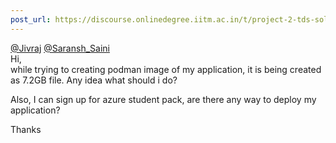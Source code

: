 ```yaml
---
post_url: https://discourse.onlinedegree.iitm.ac.in/t/project-2-tds-solver-discussion-thread/169029/185
---
```

[@Jivraj](/u/jivraj) [@Saransh\_Saini](/u/saransh_saini)  
Hi,  
while trying to creating podman image of my application, it is being created as 7.2GB file. Any idea what should i do?

Also, I can sign up for azure student pack, are there any way to deploy my application?

Thanks